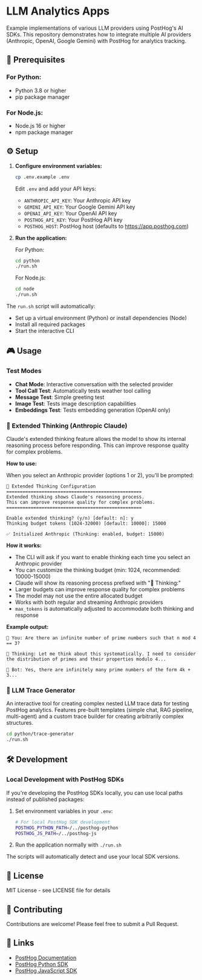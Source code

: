 # LLM Analytics Apps

Example implementations of various LLM providers using PostHog's AI SDKs. This repository demonstrates how to integrate multiple AI providers (Anthropic, OpenAI, Google Gemini) with PostHog for analytics tracking.

## 🔧 Prerequisites

### For Python:
- Python 3.8 or higher
- pip package manager

### For Node.js:
- Node.js 16 or higher
- npm package manager

## ⚙️ Setup

1. **Configure environment variables:**
   ```bash
   cp .env.example .env
   ```
   Edit `.env` and add your API keys:
   - `ANTHROPIC_API_KEY`: Your Anthropic API key
   - `GEMINI_API_KEY`: Your Google Gemini API key
   - `OPENAI_API_KEY`: Your OpenAI API key
   - `POSTHOG_API_KEY`: Your PostHog API key
   - `POSTHOG_HOST`: PostHog host (defaults to https://app.posthog.com)

2. **Run the application:**

   For Python:
   ```bash
   cd python
   ./run.sh
   ```

   For Node.js:
   ```bash
   cd node
   ./run.sh
   ```

The `run.sh` script will automatically:
- Set up a virtual environment (Python) or install dependencies (Node)
- Install all required packages
- Start the interactive CLI

## 🎮 Usage

### Test Modes
- **Chat Mode**: Interactive conversation with the selected provider
- **Tool Call Test**: Automatically tests weather tool calling
- **Message Test**: Simple greeting test
- **Image Test**: Tests image description capabilities
- **Embeddings Test**: Tests embedding generation (OpenAI only)

### 🧠 Extended Thinking (Anthropic Claude)

Claude's extended thinking feature allows the model to show its internal reasoning process before responding. This can improve response quality for complex problems.

**How to use:**

When you select an Anthropic provider (options 1 or 2), you'll be prompted:

```
🧠 Extended Thinking Configuration
==================================================
Extended thinking shows Claude's reasoning process.
This can improve response quality for complex problems.
==================================================

Enable extended thinking? (y/n) [default: n]: y
Thinking budget tokens (1024-32000) [default: 10000]: 15000

✅ Initialized Anthropic (Thinking: enabled, budget: 15000)
```

**How it works:**
- The CLI will ask if you want to enable thinking each time you select an Anthropic provider
- You can customize the thinking budget (min: 1024, recommended: 10000-15000)
- Claude will show its reasoning process prefixed with "💭 Thinking:"
- Larger budgets can improve response quality for complex problems
- The model may not use the entire allocated budget
- Works with both regular and streaming Anthropic providers
- `max_tokens` is automatically adjusted to accommodate both thinking and response

**Example output:**
```
👤 You: Are there an infinite number of prime numbers such that n mod 4 == 3?

💭 Thinking: Let me think about this systematically. I need to consider 
the distribution of primes and their properties modulo 4...

🤖 Bot: Yes, there are infinitely many prime numbers of the form 4k + 3...
```

### 🎯 LLM Trace Generator
An interactive tool for creating complex nested LLM trace data for testing PostHog analytics. Features pre-built templates (simple chat, RAG pipeline, multi-agent) and a custom trace builder for creating arbitrarily complex structures.

```bash
cd python/trace-generator
./run.sh
```

## 🛠️ Development

### Local Development with PostHog SDKs

If you're developing the PostHog SDKs locally, you can use local paths instead of published packages:

1. Set environment variables in your `.env`:
   ```bash
   # For local PostHog SDK development
   POSTHOG_PYTHON_PATH=/../posthog-python
   POSTHOG_JS_PATH=/../posthog-js
   ```

2. Run the application normally with `./run.sh`

The scripts will automatically detect and use your local SDK versions.

## 📝 License

MIT License - see LICENSE file for details

## 🤝 Contributing

Contributions are welcome! Please feel free to submit a Pull Request.

## 🔗 Links

- [PostHog Documentation](https://posthog.com/docs)
- [PostHog Python SDK](https://github.com/PostHog/posthog-python)
- [PostHog JavaScript SDK](https://github.com/PostHog/posthog-js)
